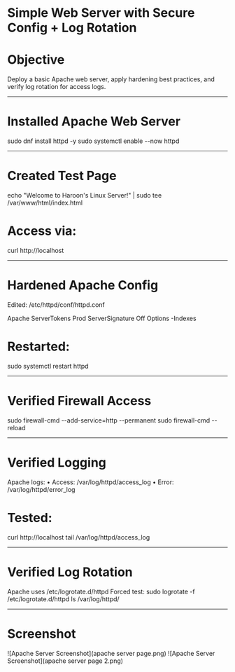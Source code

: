 # Simple Web Server with Secure Config + Log Rotation

# Objective

Deploy a basic Apache web server, apply hardening best practices, and verify log rotation for access logs.

---

# Installed Apache Web Server
sudo dnf install httpd -y
sudo systemctl enable --now httpd

---------------------------------

# Created Test Page
echo "Welcome to Haroon's Linux Server!" | sudo tee /var/www/html/index.html

# Access via:
curl http://localhost
________________________________________

# Hardened Apache Config
Edited: /etc/httpd/conf/httpd.conf

Apache
ServerTokens Prod
ServerSignature Off
Options -Indexes

# Restarted:
sudo systemctl restart httpd
________________________________________

# Verified Firewall Access
sudo firewall-cmd --add-service=http --permanent
sudo firewall-cmd --reload
________________________________________

# Verified Logging
Apache logs:
•	Access: /var/log/httpd/access_log
•	Error: /var/log/httpd/error_log

# Tested:
curl http://localhost
tail /var/log/httpd/access_log
________________________________________

# Verified Log Rotation
Apache uses /etc/logrotate.d/httpd
Forced test:
sudo logrotate -f /etc/logrotate.d/httpd
ls /var/log/httpd/

---

# Screenshot

![Apache Server Screenshot](apache server page.png)
![Apache Server Screenshot](apache server page 2.png)
